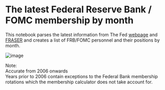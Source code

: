 # The latest Federal Reserve Bank / FOMC membership by month
This notebook parses the latest information from The Fed [webpage](https://www.federalreserve.gov/aboutthefed/bios/board/boardmembership.htm) and [FRASER](https://fraser.stlouisfed.org/) and creates a list of FRB/FOMC personnel and their positions by month.

![image](https://github.com/sjdude/latest-FRB-FOMC-members/assets/73837835/484b4185-1911-4c72-9d68-0910a121673d)

Note:
<br>Accurate from 2006 onwards
<br>Years prior to 2006 contain exceptions to the Federal Bank membership rotations which the membership calculator does not take account for.
